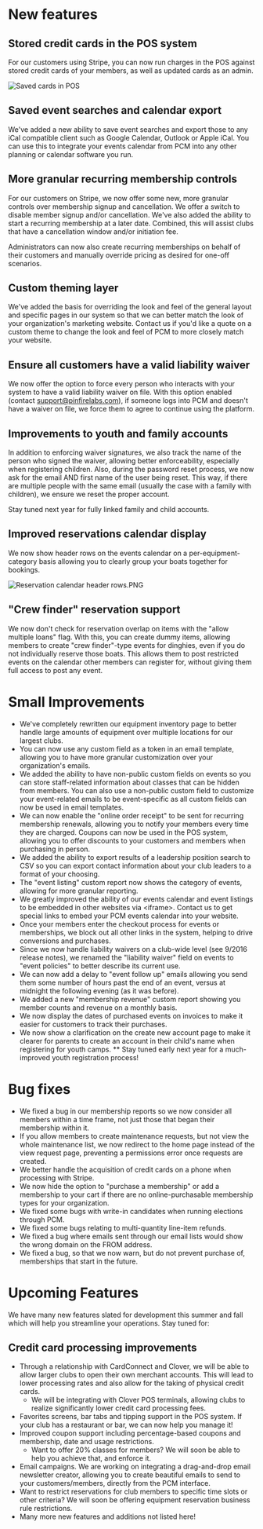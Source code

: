 # New features
## Stored credit cards in the POS system
For our customers using Stripe, you can now run charges in the POS against stored credit cards of your members, as well as updated cards as an admin.  

![Saved cards in POS](https://cloud.headwayapp.co/changelogs_images/images/big/000/010/659-524f0f327b6165c1b63f5f8bbb39d83f3258b1f2.png)

## Saved event searches and calendar export
We've added a new ability to save event searches and export those to any iCal compatible client such as Google Calendar, Outlook or Apple iCal.  You can use this to integrate your events calendar from PCM into any other planning or calendar software you run.

## More granular recurring membership controls
For our customers on Stripe, we now offer some new, more granular controls over membership signup and cancellation.  We offer a switch to disable member signup and/or cancellation.  We've also added the ability to start a recurring membership at a later date.  Combined, this will assist clubs that have a cancellation window and/or initiation fee.

Administrators can now also create recurring memberships on behalf of their customers and manually override pricing as desired for one-off scenarios.

## Custom theming layer
We've added the basis for overriding the look and feel of the general layout and specific pages in our system so that we can better match the look of your organization's marketing website.  Contact us if you'd like a quote on a custom theme to change the look and feel of PCM to more closely match your website.

## Ensure all customers have a valid liability waiver
We now offer the option to force every person who interacts with your system to have a valid liability waiver on file.  With this option enabled (contact support@pinfirelabs.com), if someone logs into PCM and doesn't have a waiver on file, we force them to agree to continue using the platform.  

## Improvements to youth and family accounts
In addition to enforcing waiver signatures, we also track the name of the person who signed the waiver, allowing better enforceability, especially when registering children.  Also, during the password reset process, we now ask for the email AND first name of the user being reset.  This way, if there are multiple people with the same email (usually the case with a family with children), we ensure we reset the proper account.

Stay tuned next year for fully linked family and child accounts.

## Improved reservations calendar display
We now show header rows on the events calendar on a per-equipment-category basis allowing you to clearly group your boats together for bookings.

![Reservation calendar header rows.PNG](https://cloud.headwayapp.co/changelogs_images/images/big/000/010/658-8e23d0f3c19458f0c92c5d4069e2f786ceec4ce0.png)

## "Crew finder" reservation support
We now don't check for reservation overlap on items with the "allow multiple loans" flag.  With this, you can create dummy items, allowing members to create "crew finder"-type events for dinghies, even if you do not individually reserve those boats.  This allows them to post restricted events on the calendar other members can register for, without giving them full access to post any event.

# Small Improvements
* We've completely rewritten our equipment inventory page to better handle large amounts of equipment over multiple locations for our largest clubs.
* You can now use any custom field as a token in an email template, allowing you to have more granular customization over your organization's emails.
* We added the ability to have non-public custom fields on events so you can store staff-related information about classes that can be hidden from members.  You can also use a non-public custom field to customize your event-related emails to be event-specific as all custom fields can now be used in email templates.
* We can now enable the "online order receipt" to be sent for recurring membership renewals, allowing you to notify your members every time they are charged.
Coupons can now be used in the POS system, allowing you to offer discounts to your customers and members when purchasing in person.
* We added the ability to export results of a leadership position search to CSV so you can export contact information about your club leaders to a format of your choosing.
* The "event listing" custom report now shows the category of events, allowing for more granular reporting.
* We greatly improved the ability of our events calendar and event listings to be embedded in other websites via &lt;iframe&gt;.  Contact us to get special links to embed your PCM events calendar into your website.
* Once your members enter the checkout process for events or memberships, we block out all other links in the system, helping to drive conversions and purchases.
* Since we now handle liability waivers on a club-wide level (see 9/2016 release notes), we renamed the "liability waiver" field on events to "event policies" to better describe its current use.
* We can now add a delay to "event follow up" emails allowing you send them some number of hours past the end of an event, versus at midnight the following evening (as it was before).
* We added a new "membership revenue" custom report showing you member counts and revenue on a monthly basis.
* We now display the dates of purchased events on invoices to make it easier for customers to track their purchases.
* We now show a clarification on the create new account page to make it clearer for parents to create an account in their child's name when registering for youth camps.
** Stay tuned early next year for a much-improved youth registration process!

# Bug fixes
* We fixed a bug in our membership reports so we now consider all members within a time frame, not just those that began their membership within it.
* If you allow members to create maintenance requests, but not view the whole maintenance list, we now redirect to the home page instead of the view request page, preventing a permissions error once requests are created.
* We better handle the acquisition of credit cards on a phone when processing with Stripe.
* We now hide the option to "purchase a membership" or add a membership to your cart if there are no online-purchasable membership types for your organization.
* We fixed some bugs with write-in candidates when running elections through PCM.
* We fixed some bugs relating to multi-quantity line-item refunds.
* We fixed a bug where emails sent through our email lists would show the wrong domain on the FROM address.
* We fixed a bug, so that we now warn, but do not prevent purchase of, memberships that start in the future.

# Upcoming Features
We have many new features slated for development this summer and fall which will help you streamline your operations.  Stay tuned for:

## Credit card processing improvements

* Through a relationship with CardConnect and Clover, we will be able to allow larger clubs to open their own merchant accounts.  This will lead to lower processing rates and also allow for the taking of physical credit cards.
    * We will be integrating with Clover POS terminals, allowing clubs to realize significantly lower credit card processing fees.
* Favorites screens, bar tabs and tipping support in the POS system.  If your club has a restaurant or bar, we can now help you manage it!
* Improved coupon support including percentage-based coupons and membership, date and usage restrictions.  
    * Want to offer 20% classes for members?  We will soon be able to help you achieve that, and enforce it.
* Email campaigns.  We are working on integrating a drag-and-drop email newsletter creator, allowing you to create beautiful emails to send to your customers/members, directly from the PCM interface.
* Want to restrict reservations for club members to specific time slots or other criteria?  We will soon be offering equipment reservation business rule restrictions.
* Many more new features and additions not listed here!
